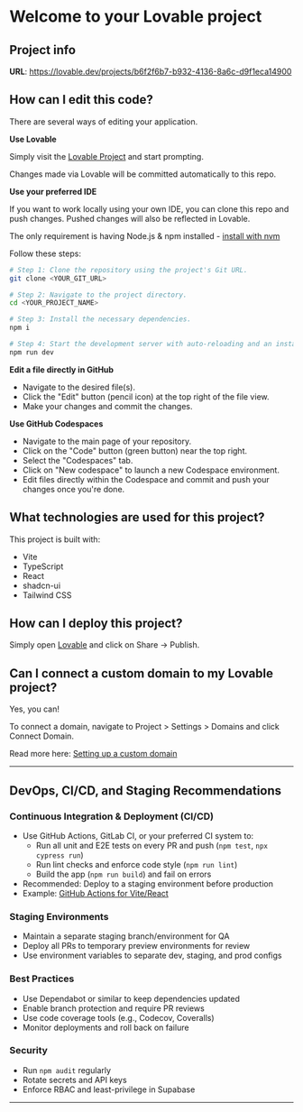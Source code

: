 # Welcome to your Lovable project

## Project info

**URL**: https://lovable.dev/projects/b6f2f6b7-b932-4136-8a6c-d9f1eca14900

## How can I edit this code?

There are several ways of editing your application.

**Use Lovable**

Simply visit the [Lovable Project](https://lovable.dev/projects/b6f2f6b7-b932-4136-8a6c-d9f1eca14900) and start prompting.

Changes made via Lovable will be committed automatically to this repo.

**Use your preferred IDE**

If you want to work locally using your own IDE, you can clone this repo and push changes. Pushed changes will also be reflected in Lovable.

The only requirement is having Node.js & npm installed - [install with nvm](https://github.com/nvm-sh/nvm#installing-and-updating)

Follow these steps:

```sh
# Step 1: Clone the repository using the project's Git URL.
git clone <YOUR_GIT_URL>

# Step 2: Navigate to the project directory.
cd <YOUR_PROJECT_NAME>

# Step 3: Install the necessary dependencies.
npm i

# Step 4: Start the development server with auto-reloading and an instant preview.
npm run dev
```

**Edit a file directly in GitHub**

- Navigate to the desired file(s).
- Click the "Edit" button (pencil icon) at the top right of the file view.
- Make your changes and commit the changes.

**Use GitHub Codespaces**

- Navigate to the main page of your repository.
- Click on the "Code" button (green button) near the top right.
- Select the "Codespaces" tab.
- Click on "New codespace" to launch a new Codespace environment.
- Edit files directly within the Codespace and commit and push your changes once you're done.

## What technologies are used for this project?

This project is built with:

- Vite
- TypeScript
- React
- shadcn-ui
- Tailwind CSS

## How can I deploy this project?

Simply open [Lovable](https://lovable.dev/projects/b6f2f6b7-b932-4136-8a6c-d9f1eca14900) and click on Share -> Publish.

## Can I connect a custom domain to my Lovable project?

Yes, you can!

To connect a domain, navigate to Project > Settings > Domains and click Connect Domain.

Read more here: [Setting up a custom domain](https://docs.lovable.dev/tips-tricks/custom-domain#step-by-step-guide)

---

## DevOps, CI/CD, and Staging Recommendations

### Continuous Integration & Deployment (CI/CD)
- Use GitHub Actions, GitLab CI, or your preferred CI system to:
  - Run all unit and E2E tests on every PR and push (`npm test`, `npx cypress run`)
  - Run lint checks and enforce code style (`npm run lint`)
  - Build the app (`npm run build`) and fail on errors
- Recommended: Deploy to a staging environment before production
- Example: [GitHub Actions for Vite/React](https://github.com/marketplace/actions/deploy-to-github-pages)

### Staging Environments
- Maintain a separate staging branch/environment for QA
- Deploy all PRs to temporary preview environments for review
- Use environment variables to separate dev, staging, and prod configs

### Best Practices
- Use Dependabot or similar to keep dependencies updated
- Enable branch protection and require PR reviews
- Use code coverage tools (e.g., Codecov, Coveralls)
- Monitor deployments and roll back on failure

### Security
- Run `npm audit` regularly
- Rotate secrets and API keys
- Enforce RBAC and least-privilege in Supabase

---
